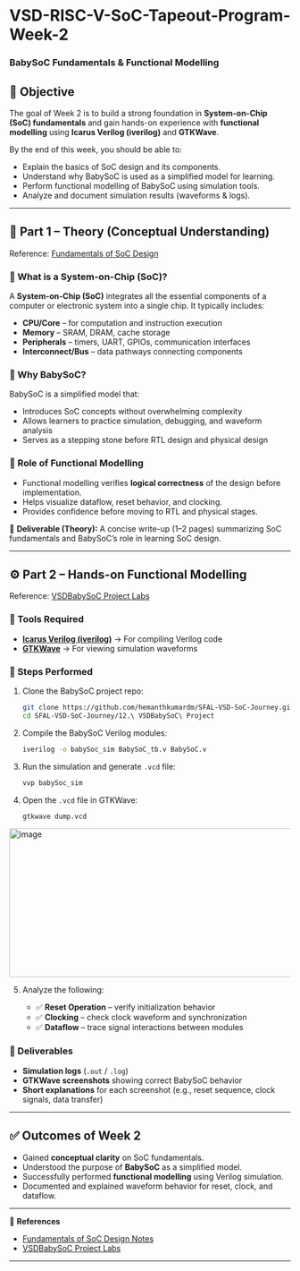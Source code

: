 # VSD-RISC-V-SoC-Tapeout-Program-Week-2
###  BabySoC Fundamentals & Functional Modelling

## 📌 Objective

The goal of Week 2 is to build a strong foundation in **System-on-Chip (SoC) fundamentals** and gain hands-on experience with **functional modelling** using **Icarus Verilog (iverilog)** and **GTKWave**.

By the end of this week, you should be able to:

* Explain the basics of SoC design and its components.
* Understand why BabySoC is used as a simplified model for learning.
* Perform functional modelling of BabySoC using simulation tools.
* Analyze and document simulation results (waveforms & logs).

---

## 📝 Part 1 – Theory (Conceptual Understanding)

Reference: [Fundamentals of SoC Design](https://github.com/hemanthkumardm/SFAL-VSD-SoC-Journey/tree/main/11.%20Fundamentals%20of%20SoC%20Design)

### 🔹 What is a System-on-Chip (SoC)?

A **System-on-Chip (SoC)** integrates all the essential components of a computer or electronic system into a single chip. It typically includes:

* **CPU/Core** – for computation and instruction execution
* **Memory** – SRAM, DRAM, cache storage
* **Peripherals** – timers, UART, GPIOs, communication interfaces
* **Interconnect/Bus** – data pathways connecting components

### 🔹 Why BabySoC?

BabySoC is a simplified model that:

* Introduces SoC concepts without overwhelming complexity
* Allows learners to practice simulation, debugging, and waveform analysis
* Serves as a stepping stone before RTL design and physical design

### 🔹 Role of Functional Modelling

* Functional modelling verifies **logical correctness** of the design before implementation.
* Helps visualize dataflow, reset behavior, and clocking.
* Provides confidence before moving to RTL and physical stages.

📄 **Deliverable (Theory):**
A concise write-up (1–2 pages) summarizing SoC fundamentals and BabySoC’s role in learning SoC design.

---

## ⚙️ Part 2 – Hands-on Functional Modelling

Reference: [VSDBabySoC Project Labs](https://github.com/hemanthkumardm/SFAL-VSD-SoC-Journey/tree/main/12.%20VSDBabySoC%20Project)

### 🔹 Tools Required

* **[Icarus Verilog (iverilog)](http://iverilog.icarus.com/)** → For compiling Verilog code
* **[GTKWave](http://gtkwave.sourceforge.net/)** → For viewing simulation waveforms

### 🔹 Steps Performed

1. Clone the BabySoC project repo:

   ```bash
   git clone https://github.com/hemanthkumardm/SFAL-VSD-SoC-Journey.git
   cd SFAL-VSD-SoC-Journey/12.\ VSDBabySoC\ Project
   ```

2. Compile the BabySoC Verilog modules:

   ```bash
   iverilog -o babySoc_sim BabySoC_tb.v BabySoC.v
   ```

3. Run the simulation and generate `.vcd` file:

   ```bash
   vvp babySoc_sim
   ```

4. Open the `.vcd` file in GTKWave:

   ```bash
   gtkwave dump.vcd
   ```
<img width="1375" height="266" alt="image" src="https://github.com/user-attachments/assets/a8446de4-7ca8-4eda-8ed3-cfd62c8b9364" />


5. Analyze the following:

   * ✅ **Reset Operation** – verify initialization behavior
   * ✅ **Clocking** – check clock waveform and synchronization
   * ✅ **Dataflow** – trace signal interactions between modules

### 🔹 Deliverables

* **Simulation logs** (`.out` / `.log`)
* **GTKWave screenshots** showing correct BabySoC behavior
* **Short explanations** for each screenshot (e.g., reset sequence, clock signals, data transfer)

---

## ✅ Outcomes of Week 2

* Gained **conceptual clarity** on SoC fundamentals.
* Understood the purpose of **BabySoC** as a simplified model.
* Successfully performed **functional modelling** using Verilog simulation.
* Documented and explained waveform behavior for reset, clock, and dataflow.

---

🔗 **References**

* [Fundamentals of SoC Design Notes](https://github.com/hemanthkumardm/SFAL-VSD-SoC-Journey/tree/main/11.%20Fundamentals%20of%20SoC%20Design)
* [VSDBabySoC Project Labs](https://github.com/hemanthkumardm/SFAL-VSD-SoC-Journey/tree/main/12.%20VSDBabySoC%20Project)

---
